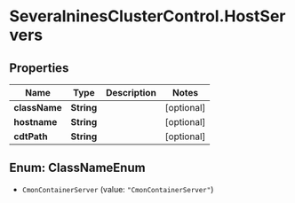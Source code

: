 # SeveralninesClusterControl.HostServers

## Properties

Name | Type | Description | Notes
------------ | ------------- | ------------- | -------------
**className** | **String** |  | [optional] 
**hostname** | **String** |  | [optional] 
**cdtPath** | **String** |  | [optional] 



## Enum: ClassNameEnum


* `CmonContainerServer` (value: `"CmonContainerServer"`)




